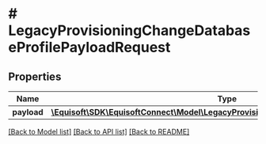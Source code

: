 # # LegacyProvisioningChangeDatabaseProfilePayloadRequest

## Properties

Name | Type | Description | Notes
------------ | ------------- | ------------- | -------------
**payload** | [**\Equisoft\SDK\EquisoftConnect\Model\LegacyProvisioningChangeDatabaseProfilePayload**](LegacyProvisioningChangeDatabaseProfilePayload.md) |  |

[[Back to Model list]](../../README.md#models) [[Back to API list]](../../README.md#endpoints) [[Back to README]](../../README.md)
